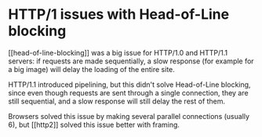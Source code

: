 # HTTP/1 issues with Head-of-Line blocking
[[head-of-line-blocking]] was a big issue for HTTP/1.0 and HTTP/1.1 servers: if requests are made sequentially, a slow response (for example for a big image) will delay the loading of the entire site.

HTTP/1.1 introduced pipelining, but this didn't solve Head-of-Line blocking, since even though requests are sent through a single connection, they are still sequential, and a slow response will still delay the rest of them.

Browsers solved this issue by making several parallel connections (usually 6), but [[http2]] solved this issue better with framing.
